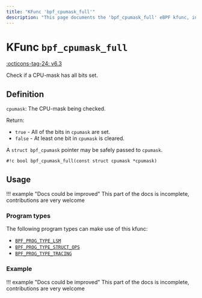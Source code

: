```yaml
---
title: "KFunc 'bpf_cpumask_full'"
description: "This page documents the 'bpf_cpumask_full' eBPF kfunc, including its definition, usage, program types that can use it, and examples."
---
```

# KFunc `bpf_cpumask_full`

<!-- [FEATURE_TAG](bpf_cpumask_full) -->
[:octicons-tag-24: v6.3](https://github.com/torvalds/linux/commit/516f4d3397c9e90f4da04f59986c856016269aa1)
<!-- [/FEATURE_TAG] -->

Check if a CPU-mask has all bits set.

## Definition

`cpumask`: The CPU-mask being checked.

Return:
* `true`   - All of the bits in `cpumask` are set.
* `false`  - At least one bit in `cpumask` is cleared.

A `struct bpf_cpumask` pointer may be safely passed to `cpumask`.

<!-- [KFUNC_DEF] -->
`#!c bool bpf_cpumask_full(const struct cpumask *cpumask)`
<!-- [/KFUNC_DEF] -->

## Usage

!!! example "Docs could be improved"
    This part of the docs is incomplete, contributions are very welcome

### Program types

The following program types can make use of this kfunc:

<!-- [KFUNC_PROG_REF] -->
- [`BPF_PROG_TYPE_LSM`](../program-type/BPF_PROG_TYPE_LSM.md)
- [`BPF_PROG_TYPE_STRUCT_OPS`](../program-type/BPF_PROG_TYPE_STRUCT_OPS.md)
- [`BPF_PROG_TYPE_TRACING`](../program-type/BPF_PROG_TYPE_TRACING.md)
<!-- [/KFUNC_PROG_REF] -->

### Example

!!! example "Docs could be improved"
    This part of the docs is incomplete, contributions are very welcome

